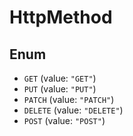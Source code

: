 # HttpMethod

## Enum

* `GET` (value: `"GET"`)
* `PUT` (value: `"PUT"`)
* `PATCH` (value: `"PATCH"`)
* `DELETE` (value: `"DELETE"`)
* `POST` (value: `"POST"`)

